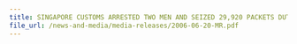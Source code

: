 ```yaml
---
title: SINGAPORE CUSTOMS ARRESTED TWO MEN AND SEIZED 29,920 PACKETS DUTY-UNPAID CIGARETTES FROM LORRY CARRYING VEGETABLES  
file_url: /news-and-media/media-releases/2006-06-20-MR.pdf
---
```

